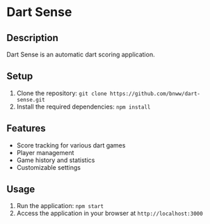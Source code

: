# Dart Sense

## Description
Dart Sense is an automatic dart scoring application.

## Setup
1. Clone the repository: `git clone https://github.com/bnww/dart-sense.git`
2. Install the required dependencies: `npm install`


## Features
- Score tracking for various dart games
- Player management
- Game history and statistics
- Customizable settings



## Usage
1. Run the application: `npm start`
2. Access the application in your browser at `http://localhost:3000`
